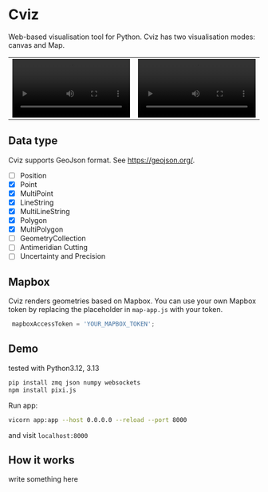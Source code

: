 # Cviz 
Web-based visualisation tool for Python. Cviz has two visualisation modes: canvas and Map. 

<table>
  <tr>
    <td>
      <video src="https://github.com/user-attachments/assets/294b6d65-13e6-4107-8e75-a9d15721a730" controls width="100%"></video>
    </td>
    <td>
      <video src="https://github.com/user-attachments/assets/d10e15f6-00d1-42fc-888f-335f79cc4044" controls width="100%"></video>
    </td>
  </tr>
</table>




## Data type
Cviz supports GeoJson format. See https://geojson.org/.

- [ ] Position
- [x] Point
- [x] MultiPoint
- [x] LineString
- [x] MultiLineString
- [x] Polygon
- [x] MultiPolygon
- [ ] GeometryCollection
- [ ] Antimeridian Cutting
- [ ] Uncertainty and Precision 

## Mapbox
Cviz renders geometries based on Mapbox. You can use your own Mapbox token by replacing the placeholder in `map-app.js` with your token.
```javascript
 mapboxAccessToken = 'YOUR_MAPBOX_TOKEN';
```


## Demo
tested with Python3.12, 3.13

```bash
pip install zmq json numpy websockets
npm install pixi.js
```
Run app:
```bash
vicorn app:app --host 0.0.0.0 --reload --port 8000
```

and visit `localhost:8000`

## How it works

write something here

